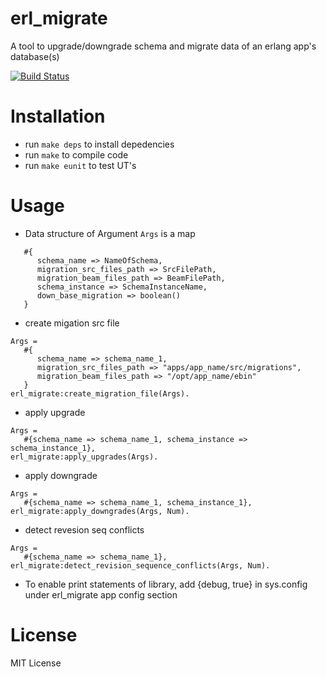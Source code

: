 # erl_migrate
A tool to upgrade/downgrade schema and migrate data of an erlang app's database(s)

[![Build Status](https://travis-ci.org/greyorange/erl_migrate.svg?branch=master)](https://travis-ci.org/greyorange/erl_migrate)

# Installation

* run `make deps` to install depedencies  
* run `make` to compile code
* run `make eunit` to test UT's


# Usage
* Data structure of Argument `Args` is a map
```
   #{
      schema_name => NameOfSchema,
      migration_src_files_path => SrcFilePath,
      migration_beam_files_path => BeamFilePath,
      schema_instance => SchemaInstanceName,
      down_base_migration => boolean()
   }
```

* create migation src file
```
Args = 
   #{
      schema_name => schema_name_1, 
      migration_src_files_path => "apps/app_name/src/migrations",
      migration_beam_files_path => "/opt/app_name/ebin"
   }
erl_migrate:create_migration_file(Args).
```

* apply upgrade
```
Args =
   #{schema_name => schema_name_1, schema_instance => schema_instance_1},
erl_migrate:apply_upgrades(Args).

```
* apply downgrade
```
Args =
   #{schema_name => schema_name_1, schema_instance_1},
erl_migrate:apply_downgrades(Args, Num).

```

* detect revesion seq conflicts
```
Args =
   #{schema_name => schema_name_1},
erl_migrate:detect_revision_sequence_conflicts(Args, Num).
```

* To enable print statements of library, add {debug, true} in sys.config under erl_migrate app config section

# License

MIT License
